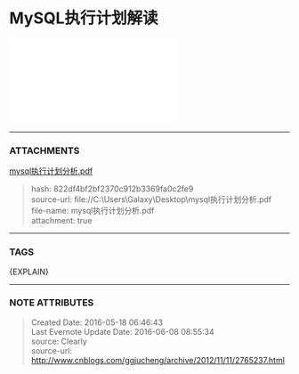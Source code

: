 # MySQL执行计划解读

![noteattachment1][822df4bf2bf2370c912b3369fa0c2fe9]


---
### ATTACHMENTS
[822df4bf2bf2370c912b3369fa0c2fe9]: media/mysql执行计划分析.pdf
[mysql执行计划分析.pdf](media/mysql执行计划分析.pdf)
>hash: 822df4bf2bf2370c912b3369fa0c2fe9  
>source-url: file://C:\Users\Galaxy\Desktop\mysql执行计划分析.pdf  
>file-name: mysql执行计划分析.pdf  
>attachment: true  


---
### TAGS
{EXPLAIN}

---
### NOTE ATTRIBUTES
>Created Date: 2016-05-18 06:46:43  
>Last Evernote Update Date: 2016-06-08 08:55:34  
>source: Clearly  
>source-url: http://www.cnblogs.com/ggjucheng/archive/2012/11/11/2765237.html  